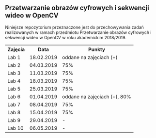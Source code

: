﻿## Przetwarzanie obrazów cyfrowych i sekwencji wideo w OpenCV

Niniejsze repozytorium przeznaczone jest do przechowywania
zadań realizowanych w ramach przedmiotu Przetwarzanie obrazów
cyfrowych i sekwencji wideo w OpenCV w roku akademickim 2018/2019.

<table>
	<tr>
		<th>Zajęcia</th>
		<th>Data</th>
		<th>Punkty</th>
	</tr>
	<tr>
		<td>Lab 1</td>
		<td>18.02.2019</td>
		<td>oddane na zajęciach (+)</td>
	</tr>
	<tr>
		<td>Lab 2</td>
		<td>04.03.2019</td>
		<td>75%</td>
	</tr>
	<tr>
		<td>Lab 3</td>
		<td>11.03.2019</td>
		<td>75%</td>
	</tr>
	<tr>
		<td>Lab 4</td>
		<td>18.03.2019</td>
		<td>75%</td>
	</tr>
	<tr>
		<td>Lab 5</td>
		<td>25.03.2019</td>
		<td>75%</td>
	</tr>
	<tr>
		<td>Lab 6</td>
		<td>01.04.2019</td>
		<td>oddane na zajęciach (+), 80%</td>
	</tr>
	<tr>
		<td>Lab 7</td>
		<td>08.04.2019</td>
		<td>75%</td>
	</tr>
	<tr>
		<td>Lab 8</td>
		<td>15.04.2019</td>
		<td>75%</td>
	</tr>
	<tr>
		<td>Lab 9</td>
		<td>29.04.2019</td>
		<td>-</td>
	</tr>
	<tr>
		<td>Lab 10</td>
		<td>06.05.2019</td>
		<td>-</td>
	</tr>
</table>
